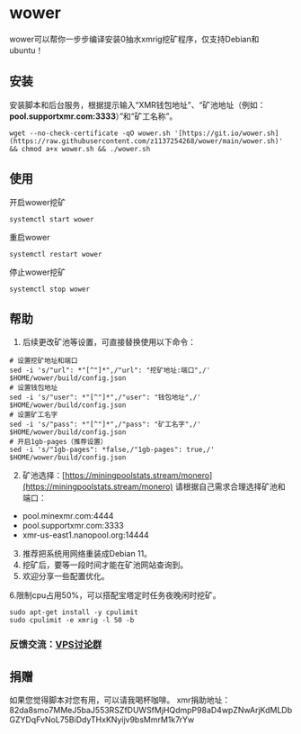 # wower
wower可以帮你一步步编译安装0抽水xmrig挖矿程序，仅支持Debian和ubuntu！

## 安装

安装脚本和后台服务，根据提示输入“XMR钱包地址”、“矿池地址（例如：**pool.supportxmr.com:3333**）”和“矿工名称”。

```
wget --no-check-certificate -qO wower.sh '[https://git.io/wower.sh](https://raw.githubusercontent.com/z1137254268/wower/main/wower.sh)' && chmod a+x wower.sh && ./wower.sh
```

## 使用
开启wower挖矿
```
systemctl start wower
```
重启wower
```
systemctl restart wower
```
停止wower挖矿
```
systemctl stop wower
```

## 帮助
1. 后续更改矿池等设置，可直接替换使用以下命令：

```
# 设置挖矿地址和端口
sed -i 's/"url": *"[^"]*",/"url": "挖矿地址:端口",/' $HOME/wower/build/config.json
# 设置钱包地址
sed -i 's/"user": *"[^"]*",/"user": "钱包地址",/' $HOME/wower/build/config.json
# 设置矿工名字
sed -i 's/"pass": *"[^"]*",/"pass": "矿工名字",/' $HOME/wower/build/config.json
# 开启1gb-pages（推荐设置）
sed -i 's/"1gb-pages": *false,/"1gb-pages": true,/' $HOME/wower/build/config.json
```


2. 矿池选择：[https://miningpoolstats.stream/monero](https://miningpoolstats.stream/monero)
请根据自己需求合理选择矿池和端口：
* pool.minexmr.com:4444
* pool.supportxmr.com:3333
* xmr-us-east1.nanopool.org:14444

3. 推荐把系统用网络重装成Debian 11。
4. 挖矿后，要等一段时间才能在矿池网站查询到。
5. 欢迎分享一些配置优化。

6.限制cpu占用50%，可以搭配宝塔定时任务夜晚闲时挖矿。
```
sudo apt-get install -y cpulimit
sudo cpulimit -e xmrig -l 50 -b
```

### 反馈交流：[VPS讨论群](https://t.me/vpsqun)

## 捐赠
如果您觉得脚本对您有用，可以请我喝杯咖啡。
xmr捐助地址：
    82da8smo7MMeJ5baJ553RSZfDUWSfMjHQdmpP98aD4wpZNwArjKdMLDbGZYDqFvNoL75BiDdyTHxKNyijv9bsMmrM1k7rYw
